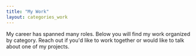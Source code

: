 ```yaml
---
title: "My Work"
layout: categories_work
---
```


My career has spanned many roles. Below you will find my work organized by category. Reach out if you'd like to work together or would like to talk about one of my projects.